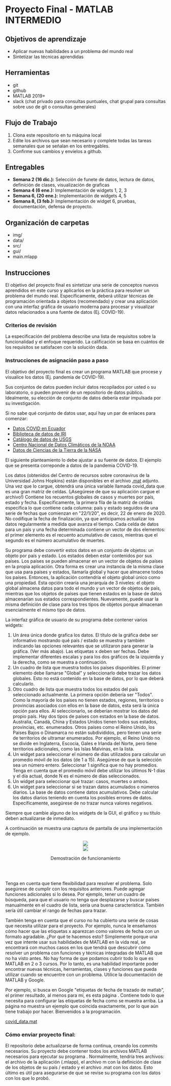 # Proyecto Final - MATLAB INTERMEDIO

## Objetivos de aprendizaje
- Aplicar nuevas habilidades a un problema del mundo real
- Sintetizar las técnicas aprendidas

## Herramientas
- git
- github
- MATLAB 2019+
- slack (chat privado para consultas puntuales, chat grupal para consultas sobre uso de git o consultas generales)


## Flujo de Trabajo
1. Clona este repositorio en tu máquina local    
2. Edite los archivos que sean necesario y complete todas las tareas semanales que se señalan en los entregables.
3. Confirme sus cambios y envíelos a github. 


## Entregables
- **Semana 2 (16 dic.):**  Selección de funete de datos, lectura de datos, definición de clases, visualización de graficas 
- **Semana 4 (6 ene.):**   Implementación de widgets 1, 2, 3
- **Semana 6, (20 ene.):** Implementación de widgets 4, 5
- **Semana 8, (3 feb.):**  Implementación de widget 6, pruebas, documentación, defensa de proyecto.

## Organización de carpetas
- img/
- data/
- src/
- gui/
- main.mlapp

## Instrucciones

El objetivo del proyecto final es sintetizar una serie de conceptos nuevos aprendidos en este curso y aplicarlos en la práctica para resolver un problema del mundo real. Específicamente, deberá utilizar técnicas de programación orientada a objetos (recomendado) y crear una aplicación con una interfaz gráfica de usuario moderna para procesar y visualizar datos relacionados a una fuente de datos (Ej. COVID-19).


### Criterios de revisión

La especificación del problema describe una lista de requisitos sobre la funcionalidad y el enfoque requerido. La calificación se basa en cuántos de los requisitos se satisfacen con la solución dada.

### Instrucciones de asignación paso a paso

El objetivo del proyecto final es crear un programa MATLAB que procese y visualice los datos (Ej. pandemia de COVID-19). 

Sus conjuntos de datos pueden incluir datos recopilados por usted o su laboratorio, o pueden provenir de un repositorio de datos público. Idealmente, su elección de conjunto de datos debería estar impulsada por su investigación.

Si no sabe qué conjunto de datos usar, aquí hay un par de enlaces para comenzar:

- [Datos COVID en Ecuador](https://github.com/andrab/ecuacovid)
- [Biblioteca de datos de IRI](http://iridl.ldeo.columbia.edu/)
- [Catálogo de datos de USGS](https://data.usgs.gov/datacatalog/)
- [Centro Nacional de Datos Climáticos de la NOAA](https://www.ncdc.noaa.gov/)
- [Datos de Ciencias de la Tierra de la NASA](https://earthdata.nasa.gov/)

El siguiente planteamiento lo debe ajustar a su fuente de datos. El ejemplo que se presenta correponde a datos de la pandemia COVID-19.

Los datos (obtenidos del Centro de recursos sobre coronavirus de la Universidad Johns Hopkins) están disponibles en el archivo [.mat](http://purl.org/matlabintermedio/proyectofinal/data) adjunto. Una vez que lo cargue, obtendrá una única variable llamada covid_data que es una gran matriz de celdas. (¡Asegúrese de que su aplicación cargue el archivo!) Contiene los recuentos globales de casos y muertes por país, estado y fecha. Específicamente, la primera fila de la matriz de celdas especifica lo que contiene cada columna: país y estado seguidos de una serie de fechas que comienzan en "22/1/20", es decir, 22 de enero de 2020. No codifique la fecha de finalización, ya que anticipamos actualizar los datos regularmente a medida que avanza el tiempo. Cada celda de datos para un país y una fecha determinada contiene un vector de dos elementos: el primer elemento es el recuento acumulativo de casos, mientras que el segundo es el número acumulativo de muertes.

Su programa debe convertir estos datos en un conjunto de objetos: un objeto por país y estado. Los estados deben estar contenidos por sus países. Los países se pueden almacenar en un vector de objetos de países en la propia aplicación. Otra forma es crear una instancia de la misma clase que usa para países y estados, llamarla global y hacer que almacene todos los países. Entonces, la aplicación contendría el objeto global único como una propiedad. Esta opción crearía una jerarquía de 3 niveles: el objeto global almacena datos para todo el mundo y un vector de objetos de país, mientras que los objetos de países que tienen estados en la base de datos almacenarían sus estados correspondientes. Nuevamente, puede usar la misma definición de clase para los tres tipos de objetos porque almacenan esencialmente el mismo tipo de datos.

La interfaz gráfica de usuario de su programa debe contener varios widgets:
1. Un área única donde grafica los datos. El título de la gráfica debe ser informativo mostrando qué país / estado se muestra y también indicando las opciones relevantes que se utilizaron para generar la gráfica. (Ver más abajo). Las etiquetas x deben ser fechas. Debe implementar diferentes escalas y para los dos gráficos de la izquierda y la derecha, como se muestra a continuación.
2. Un cuadro de lista que muestra todos los países disponibles. El primer elemento debe llamarse "Global" y seleccionarlo debe trazar los datos globales. Esto no está contenido en la base de datos, por lo que deberá calcularlo.
3. Otro cuadro de lista que muestra todos los estados del país seleccionado actualmente. La primera opción debería ser "Todos". Como la mayoría de los países no tienen estados, regiones, territorios o provincias asociados con ellos en la base de datos, esta será la única opción para ellos. Al seleccionarlo, se deberían mostrar los datos del propio país. Hay dos tipos de países con estados en la base de datos. Australia, Canadá, China y Estados Unidos tienen todos sus estados, provincias, etc. enumerados. Otros países como el Reino Unido, los Países Bajos o Dinamarca no están subdivididos, pero tienen una serie de territorios de ultramar enumerados. Por ejemplo, el Reino Unido no se divide en Inglaterra, Escocia, Gales e Irlanda del Norte, pero tiene territorios adicionales, como las Islas Malvinas, en la lista.
4. Un widget para seleccionar el número de días utilizados para calcular un promedio móvil de los datos (de 1 a 15). Asegúrese de que la selección sea un número entero. Seleccionar 1 significa que no hay promedios. Tenga en cuenta que el promedio móvil debe utilizar los últimos N-1 días y el día actual, donde N es el número de días seleccionados.
5. Un widget para seleccionar qué trazar: casos, muertes o ambos.
6. Un widget para seleccionar si se trazan datos acumulados o números diarios. La base de datos contiene datos acumulativos. Debe calcular los datos diarios teniendo en cuenta los posibles errores de datos. Específicamente, asegúrese de no trazar nunca valores negativos.

Siempre que cambie alguno de los widgets de la GUI, el gráfico y su título deben actualizarse de inmediato.

A continuación se muestra una captura de pantalla de una implementación de ejemplo. 



<div align="center">
<img src="./img/prototipo.png" >
</div>


<div align="center">
<a href="http://purl.org/matlabintermedio/proyectofinal/demostracion" target="_blank">
<img src="./img/demostracion.png" >
</a>
<p>Demostración de funcionamiento</p>
</div>

<br/><br/>

Tenga en cuenta que tiene flexibilidad para resolver el problema. Solo asegúrese de cumplir con los requisitos anteriores. Puede agregar funciones adicionales si lo desea. Por ejemplo, tener un cuadro de búsqueda, para que el usuario no tenga que desplazarse y buscar países manualmente en el cuadro de lista, sería una buena característica. También sería útil cambiar el rango de fechas para trazar.

También tenga en cuenta que el curso no ha cubierto una serie de cosas que necesita utilizar para el proyecto. Por ejemplo, nunca le enseñamos cómo hacer que las etiquetas x aparezcan como valores de fecha con un formato agradable. ¿Por qué te hacemos esto? Simplemente porque una vez que intente usar sus habilidades de MATLAB en la vida real, se encontrará con muchos casos en los que tendrá que descubrir cómo resolver un problema con funciones y técnicas integradas de MATLAB que no ha visto antes. No hay forma de que podamos cubrir todo lo que es MATLAB en 2 o 3 cursos. Por lo tanto, es una habilidad importante poder encontrar nuevas técnicas, herramientas, clases y funciones que pueda utilizar cuando se encuentre con un problema. Utilice la documentación de MATLAB y Google.

Por ejemplo, si busca en Google "etiquetas de fecha de trazado de matlab", el primer resultado, al menos para mí, es esta página . Contiene todo lo que necesita para configurar las etiquetas de fecha como se muestra arriba. La página no muestra un ejemplo que coincida exactamente, por lo que aún tiene trabajo por hacer. Bienvenidos a la programación.

[covid_data.mat](http://purl.org/matlabintermedio/proyectofinal/data)


### Cómo enviar proyecto final:

El repositorio debe actualizarse de forma continua, creando los commits necesarios. Su proyecto debe contener todos los archivos MATLAB necesarios para ejecutar su programa . Normalmente, tendría tres archivos: el archivo de la aplicación (.mlapp), el archivo m con la definición de clase de los objetos de su país / estado y el archivo .mat con los datos. Esto último es útil para asegurarse de que se revise su programa con los datos con los que lo probó. 







